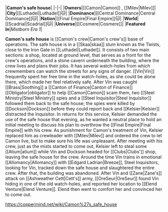 |**Camon's safe house**|
|-|-|
|**Owners**|[[Camon\|Camon]] , [[Milev\|Milev]]|
|**City**|[[Luthadel\|Luthadel]]🐱︎|
|**Dominance**|[[Central Dominance\|Central Dominance]]🐱︎|
|**Nation**|[[Final Empire\|Final Empire]]🐱︎|
|**World**|[[Scadrial\|Scadrial]]🐱︎|
|**Universe**|[[Cosmere\|Cosmere]]|
|**Featured In**|*Mistborn Era 1*|

**Camon's safe house** is [[Camon's crew\|Camon's crew's]] base of operations.
The safe house is in a [[Skaa\|skaa]] slum known as the Twists, close to the Iron Gate in [[Luthadel\|Luthadel]]. It consists of two main sections: a shop, located at ground level, that serves as a front for the crew's operations, and a stone cavern underneath the building, where the crew lives and plans their jobs. It has several watch-holes from which crewmembers can watch the streets for any signs of danger. [[Vin\|Vin]] frequently spent her free time in the watch-holes, as she could be alone there, which made her feel relatively safe.
After Vin was caught [[Brass\|Soothing]] a [[Canton of Finance\|Canton of Finance]] [[Obligator\|obligator]] to help [[Camon\|Camon]] scam them, two [[Steel Ministry\|Steel Ministry]] spies and a [[Steel Inquisitor\|Steel Inquisitor]] followed them back to the safe house; the spies were killed by [[Dockson\|Dockson]] before they could report back and [[Kelsier\|Kelsier]] distracted the Inquisitor. In returns for this service, Kelsier demanded the use of the safe house that evening, as he wanted a neutral place to hold an initial meeting to discuss his plan to overthrow the [[Final Empire\|Final Empire]] with his crew. As punishment for Camon's treatment of Vin, Kelsier replaced him as crewleader with [[Milev\|Milev]] and ordered the crew to let Camon live, but to make sure his life was unpleasant. After meeting with his crew, just as the mists started to come out, Kelsier left to steal some [[Atium\|atium]] while Vin and Dockson headed for [[Clubs\|Clubs']] shop, leaving the safe house for the crew.
Around the time Vin trains in emotional [[Allomancy\|Allomancy]] with [[Edgard Ladrian\|Breeze]], Steel Inquisitors, looking for Vin, tracked down the safe house and slaughtered the entire crew. After that, the building was abandoned.
After Vin and [[Zane\|Zane's]] attack on [[Ashweather Cett\|Cett's]] army, [[OreSeur\|OreSeur]] found Vin hiding in one of the old watch-holes, and reported her location to [[Elend Venture\|Elend Venture]]. Elend then went to comfort her and convinced her to come out.



https://coppermind.net/wiki/Camon%27s_safe_house